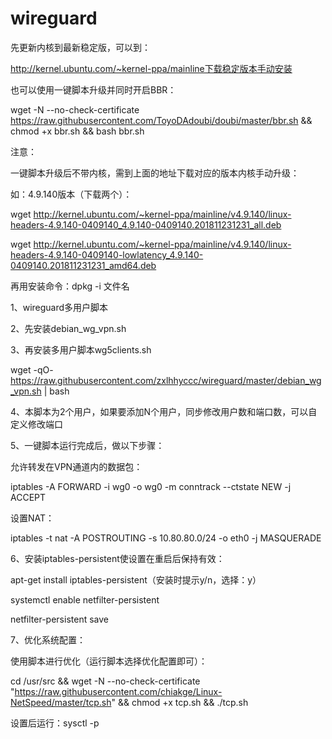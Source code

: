 # wireguard

先更新内核到最新稳定版，可以到：

http://kernel.ubuntu.com/~kernel-ppa/mainline下载稳定版本手动安装

也可以使用一键脚本升级并同时开启BBR：

wget -N --no-check-certificate https://raw.githubusercontent.com/ToyoDAdoubi/doubi/master/bbr.sh && chmod +x bbr.sh && bash bbr.sh

注意：

一键脚本升级后不带内核，需到上面的地址下载对应的版本内核手动升级：

如：4.9.140版本（下载两个）：

wget http://kernel.ubuntu.com/~kernel-ppa/mainline/v4.9.140/linux-headers-4.9.140-0409140_4.9.140-0409140.201811231231_all.deb

wget http://kernel.ubuntu.com/~kernel-ppa/mainline/v4.9.140/linux-headers-4.9.140-0409140-lowlatency_4.9.140-0409140.201811231231_amd64.deb

再用安装命令：dpkg -i 文件名

1、wireguard多用户脚本

2、先安装debian_wg_vpn.sh

3、再安装多用户脚本wg5clients.sh

wget -qO- https://raw.githubusercontent.com/zxlhhyccc/wireguard/master/debian_wg_vpn.sh | bash

4、本脚本为2个用户，如果要添加N个用户，同步修改用户数和端口数，可以自定义修改端口

5、一键脚本运行完成后，做以下步骤：

允许转发在VPN通道内的数据包：

iptables -A FORWARD -i wg0 -o wg0 -m conntrack --ctstate NEW -j ACCEPT

设置NAT：

iptables -t nat -A POSTROUTING -s 10.80.80.0/24 -o eth0 -j MASQUERADE

6、安装iptables-persistent使设置在重启后保持有效：

apt-get install iptables-persistent（安装时提示y/n，选择：y）

systemctl enable netfilter-persistent

netfilter-persistent save

7、优化系统配置：

使用脚本进行优化（运行脚本选择优化配置即可）：

cd /usr/src && wget -N --no-check-certificate "https://raw.githubusercontent.com/chiakge/Linux-NetSpeed/master/tcp.sh" && chmod +x tcp.sh && ./tcp.sh

设置后运行：sysctl -p
